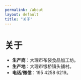 ```yaml
---
permalink: /about
layout: default
title: "关于"
---
```


# 关于

<ul>
  <li><b>生产商</b>：大理市布袋食品加工坊。</li>
  <li><b>生产地</b>：大理市银桥镇头铺村。</li>
  <li><b>电话/微信</b>：195 4258 6219。</li>
</ul>
